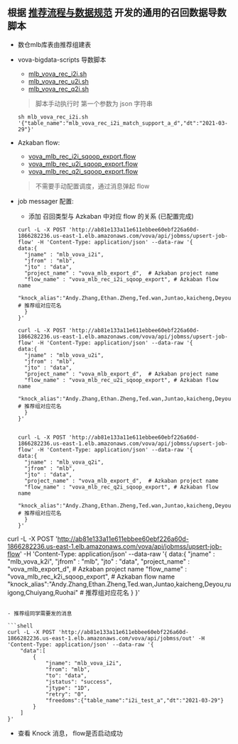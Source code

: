 ## 根据 [推荐流程与数据规范](https://confluence.gitvv.com/pages/viewpage.action?pageId=6124673) 开发的通用的召回数据导数脚本

- 数仓mlb库表由推荐组建表

- vova-bigdata-scripts 导数脚本

  - [mlb_vova_rec_i2i.sh](https://g.gitvv.com/bigdata/vova-bigdata-scripts/src/branch/master/vova/mlb/sqoop_export_common/mlb_vova_rec_i2i.sh)
  - [mlb_vova_rec_u2i.sh](https://g.gitvv.com/bigdata/vova-bigdata-scripts/src/branch/master/vova/mlb/sqoop_export_common/mlb_vova_rec_u2i.sh)
  - [mlb_vova_rec_q2i.sh](https://g.gitvv.com/bigdata/vova-bigdata-scripts/src/branch/master/vova/mlb/sqoop_export_common/mlb_vova_rec_q2i.sh)

  > 脚本手动执行时 第一个参数为 json 字符串

  ```shell
  sh mlb_vova_rec_i2i.sh '{"table_name":"mlb_vova_rec_i2i_match_support_a_d","dt":"2021-03-29"}'
  ```

- Azkaban flow:

  - [vova_mlb_rec_i2i_sqoop_export.flow](https://g.gitvv.com/bigdata/vova-bigdata-scripts/src/branch/master/vova/azkaban/mlb_export_d/vova_mlb_rec_i2i_sqoop_export.flow)
  - [vova_mlb_rec_u2i_sqoop_export.flow](https://g.gitvv.com/bigdata/vova-bigdata-scripts/src/branch/master/vova/azkaban/mlb_export_d/vova_mlb_rec_u2i_sqoop_export.flow)
  - [vova_mlb_rec_q2i_sqoop_export.flow](https://g.gitvv.com/bigdata/vova-bigdata-scripts/src/branch/master/vova/azkaban/mlb_export_d/vova_mlb_rec_q2i_sqoop_export.flow)

  > 不需要手动配置调度，通过消息弹起 flow

- job messager 配置:
  - 添加 召回类型与 Azkaban 中对应 flow 的关系 (已配置完成)

  ```shell
  curl -L -X POST 'http://ab81e133a11e611ebbee60ebf226a60d-1866282236.us-east-1.elb.amazonaws.com/vova/api/jobmss/upsert-job-flow' -H 'Content-Type: application/json' --data-raw '{
  data:{
    "jname" : "mlb_vova_i2i",
    "jfrom" : "mlb",
    "jto" : "data",
    "project_name" : "vova_mlb_export_d",  # Azkaban project name
    "flow_name" : "vova_mlb_rec_i2i_sqoop_export", # Azkaban flow name
    "knock_alias":"Andy.Zhang,Ethan.Zheng,Ted.wan,Juntao,kaicheng,Deyou,ruigong,Chuiyang,Ruohai" # 推荐组对应花名
    }
  }'
  
  curl -L -X POST 'http://ab81e133a11e611ebbee60ebf226a60d-1866282236.us-east-1.elb.amazonaws.com/vova/api/jobmss/upsert-job-flow' -H 'Content-Type: application/json' --data-raw '{
  data:{
    "jname" : "mlb_vova_u2i",
    "jfrom" : "mlb",
    "jto" : "data",
    "project_name" : "vova_mlb_export_d",  # Azkaban project name
    "flow_name" : "vova_mlb_rec_u2i_sqoop_export", # Azkaban flow name
    "knock_alias":"Andy.Zhang,Ethan.Zheng,Ted.wan,Juntao,kaicheng,Deyou,ruigong,Chuiyang,Ruohai" # 推荐组对应花名
    }
  }'
  
  
  curl -L -X POST 'http://ab81e133a11e611ebbee60ebf226a60d-1866282236.us-east-1.elb.amazonaws.com/vova/api/jobmss/upsert-job-flow' -H 'Content-Type: application/json' --data-raw '{
  data:{
    "jname" : "mlb_vova_q2i",
    "jfrom" : "mlb",
    "jto" : "data",
    "project_name" : "vova_mlb_export_d",  # Azkaban project name
    "flow_name" : "vova_mlb_rec_q2i_sqoop_export", # Azkaban flow name
    "knock_alias":"Andy.Zhang,Ethan.Zheng,Ted.wan,Juntao,kaicheng,Deyou,ruigong,Chuiyang,Ruohai" # 推荐组对应花名
    }
  }'
  
curl -L -X POST 'http://ab81e133a11e611ebbee60ebf226a60d-1866282236.us-east-1.elb.amazonaws.com/vova/api/jobmss/upsert-job-flow' -H 'Content-Type: application/json' --data-raw '{
  data:{
  "jname" : "mlb_vova_k2i",
    "jfrom" : "mlb",
    "jto" : "data",
    "project_name" : "vova_mlb_export_d",  # Azkaban project name
    "flow_name" : "vova_mlb_rec_k2i_sqoop_export", # Azkaban flow name
    "knock_alias":"Andy.Zhang,Ethan.Zheng,Ted.wan,Juntao,kaicheng,Deyou,ruigong,Chuiyang,Ruohai" # 推荐组对应花名
    }
  }'
  ```
  
  - 推荐组同学需要发的消息
  
  ```shell
  curl -L -X POST 'http://ab81e133a11e611ebbee60ebf226a60d-1866282236.us-east-1.elb.amazonaws.com/vova/api/jobmss/out' -H 'Content-Type: application/json' --data-raw '{
      "data":[
          { 
              "jname": "mlb_vova_i2i",
              "from": "mlb",
              "to": "data",
              "jstatus": "success",
              "jtype": "1D",
              "retry": "0",
              "freedoms":{"table_name":"i2i_test_a","dt":"2021-03-29"}
          }
      ]
  }'
  ```
  
  - 查看 Knock 消息， flow是否启动成功










